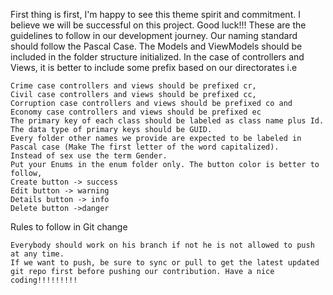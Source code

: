 First thing is first, I'm happy to see this theme spirit and commitment. I believe we will be successful on this project. Good luck!!! These are the guidelines to follow in our development journey. Our naming standard should follow the Pascal Case. The Models and ViewModels should be included in the folder structure initialized. In the case of controllers and Views, it is better to include some prefix based on our directorates i.e

    Crime case controllers and views should be prefixed cr,
    Civil case controllers and views should be prefixed cc,
    Corruption case controllers and views should be prefixed co and
    Economy case controllers and views should be prefixed ec
    The primary key of each class should be labeled as class name plus Id.
    The data type of primary keys should be GUID.
    Every folder other names we provide are expected to be labeled in Pascal case (Make The first letter of the word capitalized).
    Instead of sex use the term Gender.
    Put your Enums in the enum folder only. The button color is better to follow,
    Create button -> success
    Edit button -> warning 
    Details button -> info
    Delete button ->danger

Rules to follow in Git change

    Everybody should work on his branch if not he is not allowed to push at any time.
    If we want to push, be sure to sync or pull to get the latest updated git repo first before pushing our contribution. Have a nice coding!!!!!!!!!

